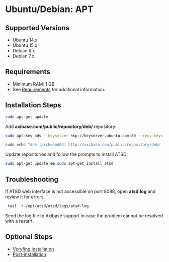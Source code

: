 # Ubuntu/Debian: APT

## Supported Versions

- Ubuntu 14.x
- Ubuntu 15.x
- Debian 6.x
- Debian 7.x

## Requirements

- Minimum RAM: 1 GB 
- See [Requirements](../administration/requirements.md "ATSD Requirements") for additional information.

## Installation Steps

```sh
sudo apt-get update
```

Add **axibase.com/public/repository/deb/** repository:

```sh
sudo apt-key adv --keyserver hkp://keyserver.ubuntu.com:80 --recv-keys 26AEE425A57967CFB323846008796A6514F3CB79                             
```

```sh
sudo echo "deb [arch=amd64] http://axibase.com/public/repository/deb/ ./" >> /etc/apt/sources.list.d/axibase.list
```

Update repositories and follow the prompts to install ATSD:

```sh
sudo apt-get update && sudo apt-get install atsd                       
```

## Troubleshooting

If ATSD web interface is not accessible on port 8088, open **atsd.log** and review it for errors.

```sh
 tail -f /opt/atsd/atsd/logs/atsd.log                                     
```


Send the log file to Axibase support in case the problem cannot be resolved with a restart.

## Optional Steps

- [Veryfing installation](veryfing-installation.md)
- [Post-installation](post-installation.md)
